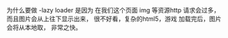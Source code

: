 为什么要做  -lazy loader
是因为  在我们这个页面 img 等资源http 请求会过多，
而且图片会从上往下显示出来，
很不好看，复杂的html5，游戏
加载完后，图片会将从本地取，
非常之快。